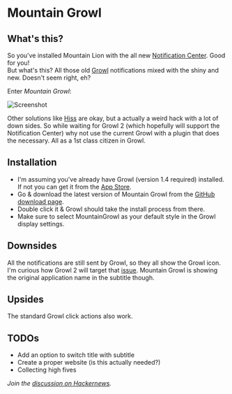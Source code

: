 # Mountain Growl

## What's this?

So you've installed Mountain Lion with the all new [Notification Center](http://www.apple.com/osx/whats-new/#notification-center). Good for you!  
But what's this? All those old [Growl](http://growl.info) notifications mixed with the shiny and new. Doesn't seem right, eh?

Enter _Mountain Growl_:

![Screenshot](http://github.com/stigi/mountaingrowl/raw/master/screenshots/mountain_growl.png)

Other solutions like [Hiss](http://collect3.com.au/hissapp/) are okay, but a actually a weird hack with a lot of down sides. So while waiting for Growl 2 (which hopefully will support the Notification Center) why not use the current Growl with a plugin that does the necessary. All as a 1st class citizen in Growl.


## Installation

- I'm assuming you've already have Growl (version 1.4 required) installed. If not you can get it from the [App Store](http://itunes.apple.com/en/app/growl/id467939042?mt=12).
- Go & download the latest version of Mountain Growl from the [GitHub download page](https://github.com/stigi/MountainGrowl/downloads).
- Double click it & Growl should take the install process from there.
- Make sure to select MountainGrowl as your default style in the Growl display settings.


## Downsides

All the notifications are still sent by Growl, so they all show the Growl icon. I'm curious how Growl 2 will target that [issue](https://github.com/stigi/MountainGrowl/issues/1). Mountain Growl is showing the original application name in the subtitle though.


## Upsides

The standard Growl click actions also work.


## TODOs

- Add an option to switch title with subtitle
- Create a proper website (is this actually needed?)
- Collecting high fives

_Join the [discussion on Hackernews](http://news.ycombinator.com/item?id=4371043)._
